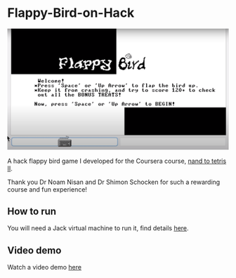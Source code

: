 # Flappy-Bird-on-Hack

<img src="./front-page.png" alt="" width="600px"/>

A hack flappy bird game I developed for the Coursera course, [nand to tetris II](https://www.coursera.org/learn/nand2tetris2).

Thank you Dr Noam Nisan and Dr Shimon Schocken for such a rewarding course and fun experience!

## How to run
You will need a Jack virtual machine to run it, find details [here](https://www.nand2tetris.org/).

## Video demo
Watch a video demo [here](https://youtu.be/q9bV3S_kc2Y)
